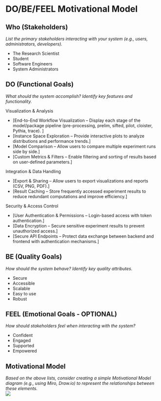 # DO/BE/FEEL Motivational Model  

## **Who (Stakeholders)**  
_List the primary stakeholders interacting with your system (e.g., users, administrators, developers)._  
- The Research Scientist
- Student
- Software Engineers
- System Administrators

## **DO (Functional Goals)**  
_What should the system accomplish? Identify key features and functionality._ 

Visualization & Analysis 
- [End-to-End Workflow Visualization – Display each stage of the model/package pipeline (pre-processing, prelim, sifted, pilot, cloister, Pythia, trace). ] 
- [Instance Space Exploration – Provide interactive plots to analyze distributions and performance trends.]
- [Model Comparison – Allow users to compare multiple experiment runs side by side.]
- [Custom Metrics & Filters – Enable filtering and sorting of results based on user-defined parameters.]

Integration & Data Handling
- [Export & Sharing – Allow users to export visualizations and reports (CSV, PNG, PDF).]
- [Result Caching – Store frequently accessed experiment results to reduce redundant computations and improve efficiency.]


Security & Access Control
- [User Authentication & Permissions – Login-based access with token authentication.]
- [Data Encryption – Secure sensitive experiment results to prevent unauthorized access.]
- [Secure API Endpoints – Protect data exchange between backend and frontend with authentication mechanisms.]


## **BE (Quality Goals)**  
_How should the system behave? Identify key quality attributes._  
- Secure  
- Accessible  
- Scalable  
- Easy to use
- Robust

## **FEEL (Emotional Goals - OPTIONAL)**  
_How should stakeholders feel when interacting with the system?_  
- Confident  
- Engaged  
- Supported
- Empowered

## **Motivational Model**  
_Based on the above lists, consider creating a simple Motivational Model diagram (e.g., using Miro, Draw.io) to represent the relationships between these elements._  
![](https://github.com/FEIT-COMP90082-2025-SM1/OP-RedBack/blob/main/Motivational_Model_diagram.jpeg)

